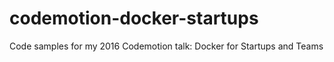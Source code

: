 # codemotion-docker-startups
Code samples for my 2016 Codemotion talk: Docker for Startups and Teams
